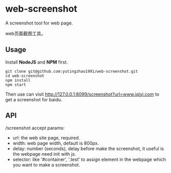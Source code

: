web-screenshot
===

A screenshot tool for web page.

web页面截图工具。

Usage
---

Install **NodeJS** and **NPM** first.

```
git clone git@github.com:yutingzhao1991/web-screenshot.git
cd web-screenshot
npm install
npm start
```

Then use can visit http://127.0.0.1:8099/screenshot?url=www.iqiyi.com to get a screenshot for baidu.

API
---

/screenshot accept params:

- url: the web site page, required.
- width: web page width, default is 800px.
- delay: number (seconds), delay before make the screenshot, it useful is the webpage need init with js.
- selector: like '#container', '.test' to assign element in the webpage which you want to make a screenshot.

